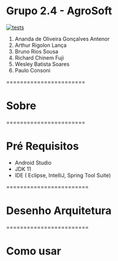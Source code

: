 # Grupo 2.4 - AgroSoft

[![tests](https://github.com/ES-UFABC/Grupo-2.4-AgroSoft/actions/workflows/github-actions-demo.yml/badge.svg?branch=master)](https://github.com/ES-UFABC/Grupo-2.4-AgroSoft/actions/workflows/github-actions-demo.yml)

1. Ananda de Oliveira Gonçalves Antenor
1. Arthur Rigolon Lança
1. Bruno Rios Sousa
1. Richard Chinem Fuji
1. Wesley Batista Soares
1. Paulo Consoni

=======================
# Sobre

=======================

# Pré Requisitos

* Android Studio
* JDK 11
* IDE ( Eclipse, IntelliJ, Spring Tool Suite)

========================

# Desenho Arquitetura

========================


# Como usar


